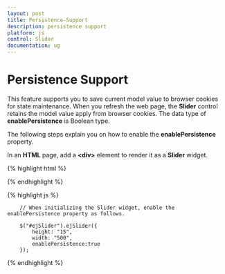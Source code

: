 ```yaml
---
layout: post
title: Persistence-Support
description: persistence support
platform: js
control: Slider
documentation: ug
---
```


# Persistence Support

This feature supports you to save current model value to browser cookies for state maintenance. When you refresh the web page, the **Slider** control retains the model value apply from browser cookies. The data type of **enablePersistence** is Boolean type. 

The following steps explain you on how to enable the **enablePersistence** property.

In an **HTML** page, add a **&lt;div&gt;** element to render it as a **Slider** widget.

{% highlight html %}


   <div id="ejSlider"></div>

{% endhighlight %}


{% highlight js %}


        // When initializing the Slider widget, enable the enablePersistence property as follows.
    
        $("#ejSlider").ejSlider({
            height: "15",
            width: "500",
            enablePersistence:true
        });

{% endhighlight %}

